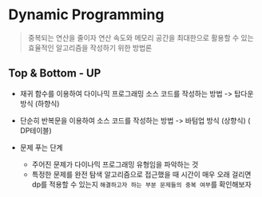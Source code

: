 # Dynamic Programming
> 중복되는 연산을 줄이자
> 연산 속도와 메모리 공간을 최대한으로 활용할 수 있는 효율적인 알고리즘을 작성하기 위한 방법론

## Top & Bottom - UP
- 재귀 함수를 이용하여 다이나믹 프로그래밍 소스 코드를 작성하는 방법 -> 탑다운 방식 (하향식)
- 단순히 반복문을 이용하여 소스 코드를 작성하는 방법 -> 바텀업 방식 (상향식) ( DP테이블)


- 문제 푸는 단계
  - 주어진 문제가 다이나믹 프로그래밍 유형임을 파악하는 것
  - 특정한 문제를 완전 탐색 알고리즘으로 접근했을 때 시간이 매우 오래 걸리면 dp를 적용할 수 있는지 `해결하고자 하는 부분 문제들의 중복 여부`를 확인해보자